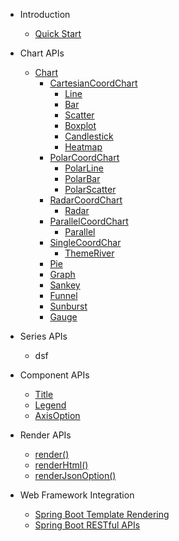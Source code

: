 - Introduction

  - [Quick Start](quick-start)

- Chart APIs
  - [Chart](chart-apis/chart)
    - [CartesianCoordChart](chart-apis/cartesian-coord-chart)
      - [Line](chart-apis/line)
      - [Bar](chart-apis/bar)
      - [Scatter](chart-apis/scatter)
      - [Boxplot](chart-apis/boxplot)
      - [Candlestick](chart-apis/candlestick)
      - [Heatmap](chart-apis/heatmap)
    - [PolarCoordChart](chart-apis/polar-coord-chart)
      - [PolarLine](chart-apis/polar-line)
      - [PolarBar](chart-apis/polar-bar)
      - [PolarScatter](chart-apis/polar-scatter)
    - [RadarCoordChart](chart-apis/radar-coord-chart)
      - [Radar](chart-apis/radar)
    - [ParallelCoordChart](chart-apis/parallel-coord-chart)
      - [Parallel](chart-apis/parallel)
    - [SingleCoordChar](chart-apis/single-coord-chart)
      - [ThemeRiver](chart-apis/theme-river)
    - [Pie](chart-apis/pie)
    - [Graph](chart-apis/graph)
    - [Sankey](chart-apis/sankey)
    - [Funnel](chart-apis/funnel)
    - [Sunburst](chart-apis/sunburst)
    - [Gauge](chart-apis/gauge)

- Series APIs
  - dsf

- Component APIs
  - [Title](component-apis/title)
  - [Legend](component-apis/legend)
  - [AxisOption](component-apis/axis-option)

- Render APIs
  - [render()](render/render)
  - [renderHtml()](render/render-html)
  - [renderJsonOption()](render/render-json-option)

- Web Framework Integration
  - [Spring Boot Template Rendering](spring-boot/sb-template)
  - [Spring Boot RESTful APIs](spring-boot/sb-restful)
